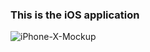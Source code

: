### This is the iOS application 

![iPhone-X-Mockup](https://user-images.githubusercontent.com/6947223/55500297-097d8100-5616-11e9-9f8c-91662c67948c.png)
